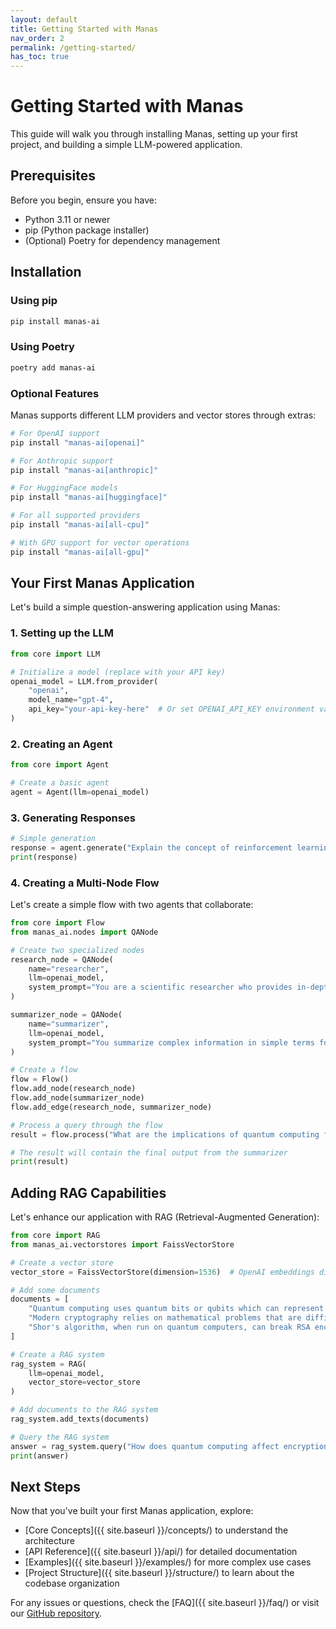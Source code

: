 ```yaml
---
layout: default
title: Getting Started with Manas
nav_order: 2
permalink: /getting-started/
has_toc: true
---
```


# Getting Started with Manas

This guide will walk you through installing Manas, setting up your first project, and building a simple LLM-powered application.

## Prerequisites

Before you begin, ensure you have:

- Python 3.11 or newer
- pip (Python package installer)
- (Optional) Poetry for dependency management

## Installation

### Using pip

```bash
pip install manas-ai
```

### Using Poetry

```bash
poetry add manas-ai
```

### Optional Features

Manas supports different LLM providers and vector stores through extras:

```bash
# For OpenAI support
pip install "manas-ai[openai]"

# For Anthropic support
pip install "manas-ai[anthropic]"

# For HuggingFace models
pip install "manas-ai[huggingface]"

# For all supported providers
pip install "manas-ai[all-cpu]"

# With GPU support for vector operations
pip install "manas-ai[all-gpu]"
```

## Your First Manas Application

Let's build a simple question-answering application using Manas:

### 1. Setting up the LLM

```python
from core import LLM

# Initialize a model (replace with your API key)
openai_model = LLM.from_provider(
    "openai", 
    model_name="gpt-4",
    api_key="your-api-key-here"  # Or set OPENAI_API_KEY environment variable
)
```

### 2. Creating an Agent

```python
from core import Agent

# Create a basic agent
agent = Agent(llm=openai_model)
```

### 3. Generating Responses

```python
# Simple generation
response = agent.generate("Explain the concept of reinforcement learning in under 100 words.")
print(response)
```

### 4. Creating a Multi-Node Flow

Let's create a simple flow with two agents that collaborate:

```python
from core import Flow
from manas_ai.nodes import QANode

# Create two specialized nodes
research_node = QANode(
    name="researcher",
    llm=openai_model,
    system_prompt="You are a scientific researcher who provides in-depth analysis."
)

summarizer_node = QANode(
    name="summarizer", 
    llm=openai_model,
    system_prompt="You summarize complex information in simple terms for general audience."
)

# Create a flow
flow = Flow()
flow.add_node(research_node)
flow.add_node(summarizer_node)
flow.add_edge(research_node, summarizer_node)

# Process a query through the flow
result = flow.process("What are the implications of quantum computing for cryptography?")

# The result will contain the final output from the summarizer
print(result)
```

## Adding RAG Capabilities

Let's enhance our application with RAG (Retrieval-Augmented Generation):

```python
from core import RAG
from manas_ai.vectorstores import FaissVectorStore

# Create a vector store
vector_store = FaissVectorStore(dimension=1536)  # OpenAI embeddings dimension

# Add some documents
documents = [
    "Quantum computing uses quantum bits or qubits which can represent 0, 1, or both simultaneously.",
    "Modern cryptography relies on mathematical problems that are difficult for classical computers.",
    "Shor's algorithm, when run on quantum computers, can break RSA encryption efficiently."
]

# Create a RAG system
rag_system = RAG(
    llm=openai_model,
    vector_store=vector_store
)

# Add documents to the RAG system
rag_system.add_texts(documents)

# Query the RAG system
answer = rag_system.query("How does quantum computing affect encryption?")
print(answer)
```

## Next Steps

Now that you've built your first Manas application, explore:

- [Core Concepts]({{ site.baseurl }}/concepts/) to understand the architecture
- [API Reference]({{ site.baseurl }}/api/) for detailed documentation
- [Examples]({{ site.baseurl }}/examples/) for more complex use cases
- [Project Structure]({{ site.baseurl }}/structure/) to learn about the codebase organization

For any issues or questions, check the [FAQ]({{ site.baseurl }}/faq/) or visit our [GitHub repository](https://github.com/arkokoley/manas).
